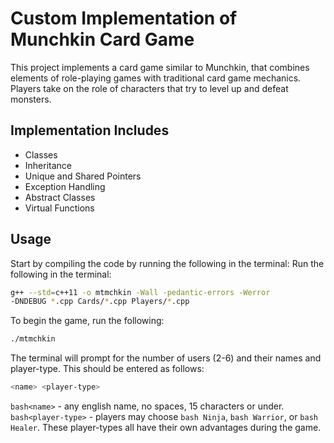<!-- # Systems-Programming-HW-4

basic version of munchkin card game,
implementation includes classes, inheritance, unique and shared pointers, and exceptions.
use of abstract classes and virtual functions.






 -->
# Custom Implementation of Munchkin Card Game
This project implements a card game similar to Munchkin, that combines elements of role-playing games with traditional card game mechanics. Players take on the role of characters that try to level up and defeat monsters. 

## Implementation Includes

- Classes
- Inheritance
- Unique and Shared Pointers
- Exception Handling
- Abstract Classes
- Virtual Functions

## Usage
Start by compiling the code by running the following in the terminal:
Run the following in the terminal:
```bash
g++ --std=c++11 -o mtmchkin -Wall -pedantic-errors -Werror
-DNDEBUG *.cpp Cards/*.cpp Players/*.cpp 
```
To begin the game, run the following:
```bash
./mtmchkin
```
The terminal will prompt for the number of users (2-6) and their names and player-type. This should be entered as follows:
```bash
<name> <player-type>
```

```bash<name>``` - any english name, no spaces, 15 characters or under.
```bash<player-type>``` - players may choose ```bash Ninja```, ```bash Warrior```, or ```bash Healer```. These player-types all have their own advantages during the game.
